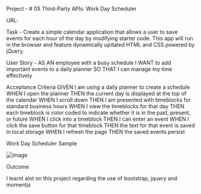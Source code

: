 Project - # 05 Third-Party APIs: Work Day Scheduler

URL: 


Task - Create a simple calendar application that allows a user to save events for each hour of the day by modifying starter code. This app will run in the browser and feature dynamically updated HTML and CSS powered by jQuery.

User Story - AS AN employee with a busy schedule I WANT to add important events to a daily planner SO THAT I can manage my time effectively

Acceptance Criteria
GIVEN I am using a daily planner to create a schedule
WHEN I open the planner
THEN the current day is displayed at the top of the calendar
WHEN I scroll down
THEN I am presented with timeblocks for standard business hours
WHEN I view the timeblocks for that day
THEN each timeblock is color coded to indicate whether it is in the past, present, or future
WHEN I click into a timeblock
THEN I can enter an event
WHEN I click the save button for that timeblock
THEN the text for that event is saved in local storage
WHEN I refresh the page
THEN the saved events persist

Work Day Scheduler Sample

![image](https://user-images.githubusercontent.com/109957674/188273518-d615b39a-c804-497d-91d7-76ab6d3f0e3b.png)


Outcome

I learnt alot on this project regarding the use of bootstrap, jquery and momentjs
